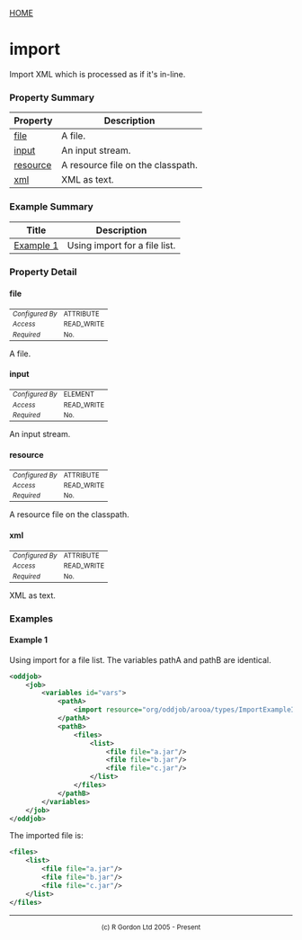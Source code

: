 [HOME](../../../../README.md)
# import

Import XML which is processed as if it's
in-line.

### Property Summary

| Property | Description |
| -------- | ----------- |
| [file](#propertyfile) | A file. | 
| [input](#propertyinput) | An input stream. | 
| [resource](#propertyresource) | A resource file on the classpath. | 
| [xml](#propertyxml) | XML as text. | 


### Example Summary

| Title | Description |
| ----- | ----------- |
| [Example 1](#example1) | Using import for a file list. |


### Property Detail
#### file <a name="propertyfile"></a>

<table style='font-size:smaller'>
      <tr><td><i>Configured By</i></td><td>ATTRIBUTE</td></tr>
      <tr><td><i>Access</i></td><td>READ_WRITE</td></tr>
      <tr><td><i>Required</i></td><td>No.</td></tr>
</table>

A file.

#### input <a name="propertyinput"></a>

<table style='font-size:smaller'>
      <tr><td><i>Configured By</i></td><td>ELEMENT</td></tr>
      <tr><td><i>Access</i></td><td>READ_WRITE</td></tr>
      <tr><td><i>Required</i></td><td>No.</td></tr>
</table>

An input stream.

#### resource <a name="propertyresource"></a>

<table style='font-size:smaller'>
      <tr><td><i>Configured By</i></td><td>ATTRIBUTE</td></tr>
      <tr><td><i>Access</i></td><td>READ_WRITE</td></tr>
      <tr><td><i>Required</i></td><td>No.</td></tr>
</table>

A resource file on the classpath.

#### xml <a name="propertyxml"></a>

<table style='font-size:smaller'>
      <tr><td><i>Configured By</i></td><td>ATTRIBUTE</td></tr>
      <tr><td><i>Access</i></td><td>READ_WRITE</td></tr>
      <tr><td><i>Required</i></td><td>No.</td></tr>
</table>

XML as text.


### Examples
#### Example 1 <a name="example1"></a>

Using import for a file list. The variables pathA and pathB are identical.

```xml
<oddjob>
    <job>
        <variables id="vars">
            <pathA>
                <import resource="org/oddjob/arooa/types/ImportExampleImport.xml"/>
            </pathA>
            <pathB>
                <files>
                    <list>
                        <file file="a.jar"/>
                        <file file="b.jar"/>
                        <file file="c.jar"/>
                    </list>
                </files>
            </pathB>
        </variables>
    </job>
</oddjob>
```


The imported file is:

```xml
<files>
    <list>
        <file file="a.jar"/>
        <file file="b.jar"/>
        <file file="c.jar"/>
    </list>
</files>
```



-----------------------

<div style='font-size: smaller; text-align: center;'>(c) R Gordon Ltd 2005 - Present</div>
